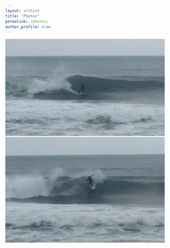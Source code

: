 ```yaml
---
layout: archive
title: "Photos"
permalink: /photos/
author_profile: true
---
```


<img src='/images/surfing/ack_2020_1.jpg'>


<img src='/images/surfing/ack_2020_2.jpg'>